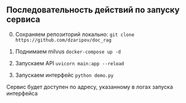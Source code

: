 ## Последовательность действий по запуску сервиса

0. Сохраняем репозиторий локально:
`git clone https://github.com/dzaripov/doc_rag`

2. Поднимаем milvus
`docker-compose up -d`

3. Запускаем API
`uvicorn main:app --reload`

4. Запускаем интерфейс
`python demo.py`

Сервис будет доступен по адресу, указанному в логах запуска интерфейса
